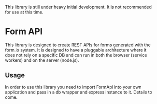 This library is still under heavy initial development. It is not recommended for use at this time.

# Form API
This library is designed to create REST APIs for forms generated with the form.io system. It is designed to have a pluggable architecture where it does not rely on a specific DB and can run in both the browser (service workers) and on the server (node.js). 

## Usage
In order to use this library you need to import FormApi into your own application and pass in a db wrapper and express instance to it. Details to come.
